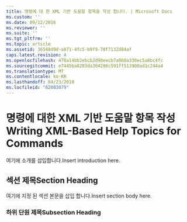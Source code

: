 ```yaml
---
title: 명령에 대 한 XML 기반 도움말 항목을 작성 합니다. | Microsoft Docs
ms.custom: ''
ms.date: 09/12/2016
ms.reviewer: ''
ms.suite: ''
ms.tgt_pltfrm: ''
ms.topic: article
ms.assetid: 36548d9d-a871-4fc5-b9f9-70f7132d04af
caps.latest.revision: 4
ms.openlocfilehash: 470a14bb2ebcb2d90eecb7a9b0a330ec5a8bc4fc
ms.sourcegitcommit: e7445ba8203da304286c591ff513900ad1c244a4
ms.translationtype: MT
ms.contentlocale: ko-KR
ms.lasthandoff: 04/23/2019
ms.locfileid: "62083079"
---
```

# <a name="writing-xml-based-help-topics-for-commands"></a><span data-ttu-id="0a030-102">명령에 대한 XML 기반 도움말 항목 작성</span><span class="sxs-lookup"><span data-stu-id="0a030-102">Writing XML-Based Help Topics for Commands</span></span>

<span data-ttu-id="0a030-103">여기에 소개를 삽입합니다.</span><span class="sxs-lookup"><span data-stu-id="0a030-103">Insert introduction here.</span></span>

## <a name="section-heading"></a><span data-ttu-id="0a030-104">섹션 제목</span><span class="sxs-lookup"><span data-stu-id="0a030-104">Section Heading</span></span>

 <span data-ttu-id="0a030-105">여기에 지정 된 섹션 본문을 삽입 합니다.</span><span class="sxs-lookup"><span data-stu-id="0a030-105">Insert section body here.</span></span>

### <a name="subsection-heading"></a><span data-ttu-id="0a030-106">하위 단원 제목</span><span class="sxs-lookup"><span data-stu-id="0a030-106">Subsection Heading</span></span>
